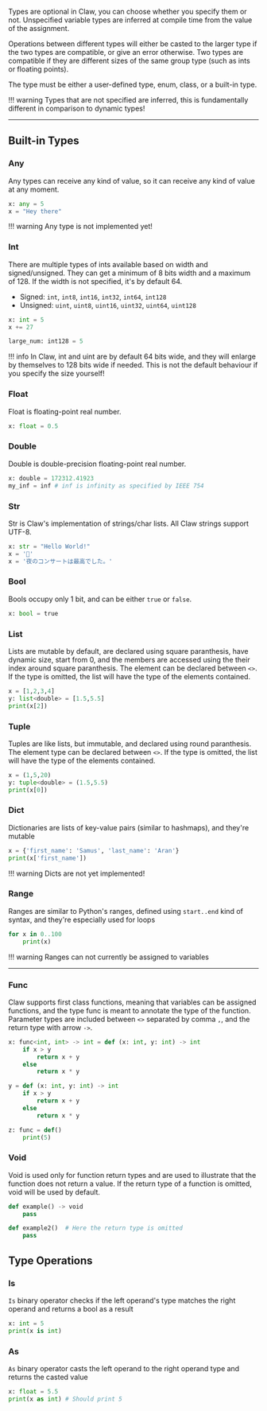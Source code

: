 Types are optional in Claw, you can choose whether you specify them or not. Unspecified variable types are inferred at compile time from the value of the assignment.

Operations between different types will either be casted to the larger type if the two types are compatible, or give an error otherwise. Two types are compatible if they are different sizes of the same group type (such as ints or floating points).

The type must be either a user-defined type, enum, class, or a built-in type.

!!! warning
	Types that are not specified are inferred, this is fundamentally different in comparison to dynamic types!

---

## Built-in Types

### Any

Any types can receive any kind of value, so it can receive any kind of value at any moment.

```py
x: any = 5
x = "Hey there"
```

!!! warning
    Any type is not implemented yet!

### Int
There are multiple types of ints available based on width and signed/unsigned. They can get a minimum of 8 bits width and a maximum of 128. If the width is not specified, it's by default 64.
  - Signed: `int`, `int8`, `int16`, `int32`, `int64`, `int128`
  - Unsigned: `uint`, `uint8`, `uint16`, `uint32`, `uint64`, `uint128`

```py
x: int = 5
x += 27

large_num: int128 = 5
```
!!! info
	In Claw, int and uint are by default 64 bits wide, and they will enlarge by themselves to 128 bits wide if needed. This is not the default behaviour if you specify the size yourself!

### Float
Float is floating-point real number.

```py
x: float = 0.5
```

### Double
Double is double-precision floating-point real number.

```py
x: double = 172312.41923
my_inf = inf # inf is infinity as specified by IEEE 754
```

### Str
Str is Claw's implementation of strings/char lists. All Claw strings support UTF-8.

```py
x: str = "Hello World!"
x = '🍌'
x = '夜のコンサートは最高でした。'
```

### Bool
Bools occupy only 1 bit, and can be either `true` or `false`.
```py
x: bool = true
```

### List
Lists are mutable by default, are declared using square paranthesis, have dynamic size, start from 0, and the members are accessed using the their index around square paranthesis. The element can be declared between `<>`. If the type is omitted, the list will have the type of the elements contained.

```py
x = [1,2,3,4]
y: list<double> = [1.5,5.5]
print(x[2])
```

### Tuple
Tuples are like lists, but immutable, and declared using round paranthesis.
The element type can be declared between `<>`. If the type is omitted, the list will have the type of the elements contained.

```py
x = (1,5,20)
y: tuple<double> = (1.5,5.5)
print(x[0])
```

### Dict
Dictionaries are lists of key-value pairs (similar to hashmaps), and they're mutable

```py
x = {'first_name': 'Samus', 'last_name': 'Aran'}
print(x['first_name'])
```


!!! warning
	Dicts are not yet implemented!

### Range
Ranges are similar to Python's ranges, defined using `start..end` kind of syntax, and they're especially used for loops

```py
for x in 0..100
	print(x)
```

!!! warning
	Ranges can not currently be assigned to variables

----

### Func
Claw supports first class functions, meaning that variables can be assigned functions, and the type func is meant to annotate the type of the function.
Parameter types are included between `<>` separated by comma `,`, and the return type with arrow `->`.

```py
x: func<int, int> -> int = def (x: int, y: int) -> int
	if x > y
		return x + y
	else
		return x * y

y = def (x: int, y: int) -> int
	if x > y
		return x + y
	else
		return x * y

z: func = def()
    print(5)
```

### Void
Void is used only for function return types and are used to illustrate that the function does not return a value. If the return type of a function is omitted, void will be used by default.

```py
def example() -> void
	pass

def example2()	# Here the return type is omitted
	pass

```

## Type Operations

### Is
`Is` binary operator checks if the left operand's type matches the right operand and returns a bool as a result

```py
x: int = 5
print(x is int)
```

### As
`As` binary operator casts the left operand to the right operand type and returns the casted value

```py
x: float = 5.5
print(x as int) # Should print 5
```
